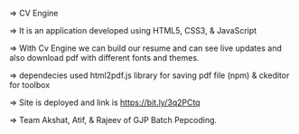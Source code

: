 => CV Engine

=> It is an application developed using HTML5, CSS3, & JavaScript

=> With Cv Engine we can build our resume and can see live updates and also download pdf with different fonts and themes.

=> dependecies used html2pdf.js library for saving pdf file (npm) & ckeditor for toolbox

=> Site is deployed and link is https://bit.ly/3q2PCtq

=> Team Akshat, Atif, & Rajeev of GJP Batch Pepcoding.